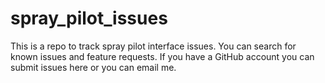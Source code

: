 # spray_pilot_issues
This is a repo to track spray pilot interface issues. You can search for known issues and feature requests. If you have a GitHub account you can submit issues here or you can email me.
